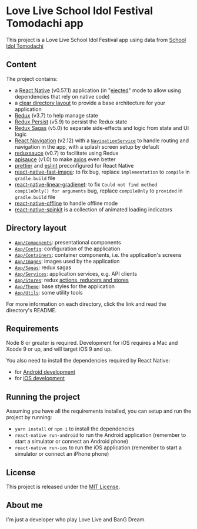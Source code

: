 # Love Live School Idol Festival Tomodachi app

This project is a Love Live School Idol Festival app using data from [School Idol Tomodachi](http://schoolido.lu/)

## Content

The project contains:

- a [React Native](https://facebook.github.io/react-native/) (v0.57.1) application (in "[ejected](https://github.com/react-community/create-react-native-app/blob/master/EJECTING.md)" mode to allow using dependencies that rely on native code)
- a [clear directory layout](#directory-layout) to provide a base architecture for your application
- [Redux](https://redux.js.org/) (v3.7) to help manage state
- [Redux Persist](https://github.com/rt2zz/redux-persist) (v5.9) to persist the Redux state
- [Redux Sagas](https://redux-saga.js.org) (v5.0) to separate side-effects and logic from state and UI logic
- [React Navigation](https://reactnavigation.org/) (v2.12) with a [`NavigationService`](App/Services/NavigationService.js) to handle routing and navigation in the app, with a splash screen setup by default
- [reduxsauce](https://github.com/infinitered/reduxsauce) (v0.7) to facilitate using Redux
- [apisauce](https://github.com/infinitered/apisauce) (v1.0) to make [axios](https://github.com/axios/axios) even better
- [prettier](https://prettier.io/) and [eslint](https://eslint.org/) preconfigured for React Native
- [react-native-fast-image](https://github.com/DylanVann/react-native-fast-image): to fix bug, replace `implementation` to `compile` in `gradle.build` file
- [react-native-linear-gradienet](https://github.com/react-native-community/react-native-linear-gradient): to fix `Could not find method compileOnly() for arguments` bug, replace `compileOnly` to `provided` in `gradle.build` file
- [react-native-offline](https://github.com/rgommezz/react-native-offline) to handle offline mode
- [react-native-spinkit](https://github.com/maxs15/react-native-spinkit#readme) is a collection of animated loading indicators

## Directory layout

- [`App/Components`](App/Components): presentational components
- [`App/Config`](App/Config): configuration of the application
- [`App/Containers`](App/Containers): container components, i.e. the application's screens
- [`App/Images`](App/Images): images used by the application
- [`App/Sagas`](App/Sagas): redux sagas
- [`App/Services`](App/Services): application services, e.g. API clients
- [`App/Stores`](App/Stores): redux [actions, reducers and stores](https://redux.js.org/basics)
- [`App/Theme`](App/Theme): base styles for the application
- [`App/Utils`](App/Utils): some utility tools

For more information on each directory, click the link and read the directory's README.

## Requirements

Node 8 or greater is required. Development for iOS requires a Mac and Xcode 9 or up, and will target iOS 9 and up.

You also need to install the dependencies required by React Native:

- for [Android development](https://facebook.github.io/react-native/docs/getting-started.html#installing-dependencies-3)
- for [iOS development](https://facebook.github.io/react-native/docs/getting-started.html#installing-dependencies)

## Running the project

Assuming you have all the requirements installed, you can setup and run the project by running:

- `yarn install` or `npm i` to install the dependencies
- `react-native run-android` to run the Android application (remember to start a simulator or connect an Android phone)
- `react-native run-ios` to run the iOS application (remember to start a simulator or connect an iPhone phone)

## License

This project is released under the [MIT License](LICENSE).

## About me

I'm just a developer who play Love Live and BanG Dream.
